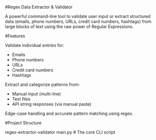 #Regex Data Extractor & Validator

A powerful command-line tool to validate user input or extract structured data (emails, phone numbers, URLs, credit card numbers, hashtags) from large blocks of text using the raw power of Regular Expressions.

#Features

 Validate individual entries for:
- Emails  
- Phone numbers  
- URLs  
- Credit card numbers  
- Hashtags  

 Extract and categorize patterns from:
- Manual input (multi-line)
- Text files
- API string responses (via manual paste)

Edge-case handling and accurate pattern matching using regex.

#Project Structure

regex-extractor-validator
main.py               # The core CLI script

